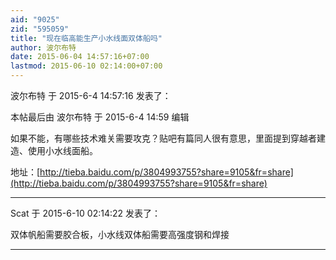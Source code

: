 ```yaml
---
aid: "9025"
zid: "595059"
title: "现在临高能生产小水线面双体船吗"
author: 波尔布特
date: 2015-06-04 14:57:16+07:00
lastmod: 2015-06-10 02:14:00+07:00
---
```


波尔布特 于 2015-6-4 14:57:16 发表了：

本帖最后由 波尔布特 于 2015-6-4 14:59 编辑

如果不能，有哪些技术难关需要攻克？贴吧有篇同人很有意思，里面提到穿越者建造、使用小水线面船。

地址：[http://tieba.baidu.com/p/3804993755?share=9105&fr=share](http://tieba.baidu.com/p/3804993755?share=9105&fr=share)

---

Scat 于 2015-6-10 02:14:22 发表了：

双体帆船需要胶合板，小水线双体船需要高强度钢和焊接

---
